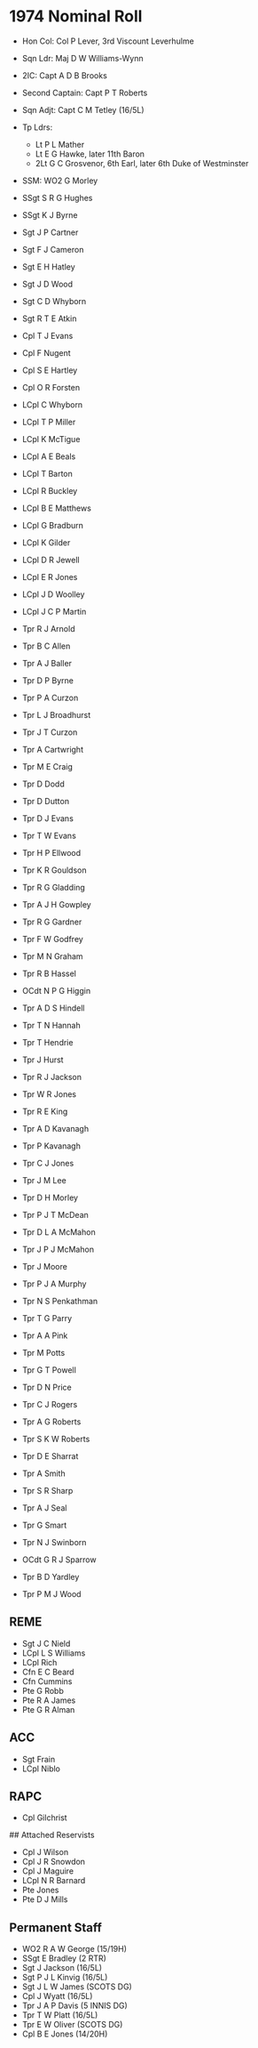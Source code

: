 # 1974 Nominal Roll

* Hon Col: Col P Lever, 3rd Viscount Leverhulme
* Sqn Ldr: Maj D W Williams-Wynn
* 2IC: Capt A D B Brooks
* Second Captain: Capt P T Roberts
* Sqn Adjt: Capt C M Tetley (16/5L)
* Tp Ldrs:
  * Lt P L Mather
  * Lt E G Hawke, later 11th Baron
  * 2Lt G C Grosvenor, 6th Earl, later 6th Duke of Westminster
* SSM: WO2 G Morley

* SSgt S R G Hughes
* SSgt K J Byrne
* Sgt J P Cartner
* Sgt F J Cameron
* Sgt E H Hatley
* Sgt J D Wood
* Sgt C D Whyborn
* Sgt R T E Atkin
* Cpl T J Evans
* Cpl F Nugent
* Cpl S E Hartley
* Cpl O R Forsten
* LCpl C Whyborn
* LCpl T P Miller
* LCpl K McTigue
* LCpl A E Beals
* LCpl T Barton
* LCpl R Buckley
* LCpl B E Matthews
* LCpl G Bradburn
* LCpl K Gilder
* LCpl D R Jewell
* LCpl E R Jones
* LCpl J D Woolley
* LCpl J C P Martin
* Tpr R J Arnold
* Tpr B C Allen
* Tpr A J Baller
* Tpr D P Byrne
* Tpr P A Curzon
* Tpr L J Broadhurst
* Tpr J T Curzon
* Tpr A Cartwright
* Tpr M E Craig
* Tpr D Dodd
* Tpr D Dutton
* Tpr D J Evans
* Tpr T W Evans
* Tpr H P Ellwood
* Tpr K R Gouldson
* Tpr R G Gladding
* Tpr A J H Gowpley
* Tpr R G Gardner
* Tpr F W Godfrey
* Tpr M N Graham
* Tpr R B Hassel
* OCdt N P G Higgin
* Tpr A D S Hindell
* Tpr T N Hannah
* Tpr T Hendrie
* Tpr J Hurst
* Tpr R J Jackson
* Tpr W R Jones
* Tpr R E King
* Tpr A D Kavanagh
* Tpr P Kavanagh
* Tpr C J Jones
* Tpr J M Lee
* Tpr D H Morley
* Tpr P J T McDean
* Tpr D L A McMahon
* Tpr J P J McMahon
* Tpr J Moore
* Tpr P J A Murphy
* Tpr N S Penkathman
* Tpr T G Parry
* Tpr A A Pink
* Tpr M Potts
* Tpr G T Powell
* Tpr D N Price
* Tpr C J Rogers
* Tpr A G Roberts
* Tpr S K W Roberts
* Tpr D E Sharrat
* Tpr A Smith
* Tpr S R Sharp
* Tpr A J Seal
* Tpr G Smart
* Tpr N J Swinborn
* OCdt G R J Sparrow
* Tpr B D Yardley
* Tpr P M J Wood

## REME

* Sgt J C Nield
* LCpl L S Williams
* LCpl Rich
* Cfn E C Beard
* Cfn Cummins
* Pte G Robb
* Pte R A James
* Pte G R Alman

## ACC

* Sgt Frain
* LCpl Niblo

## RAPC

* Cpl Gilchrist

## Attached Reservists

* Cpl J Wilson
* Cpl J R Snowdon
* Cpl J Maguire
* LCpl N R Barnard
* Pte Jones
* Pte D J Mills

## Permanent Staff

* WO2 R A W George (15/19H)
* SSgt E Bradley (2 RTR)
* Sgt J Jackson (16/5L)
* Sgt P J L Kinvig (16/5L)
* Sgt J L W James (SCOTS DG)
* Cpl J Wyatt (16/5L)
* Tpr J A P Davis (5 INNIS DG)
* Tpr T W Platt (16/5L)
* Tpr E W Oliver (SCOTS DG)
* Cpl B E Jones (14/20H)

